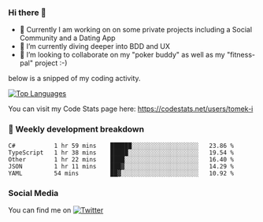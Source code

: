 ### Hi there 👋


- 🔭 Currently I am working on on some private projects including a Social Community and a Dating App
- 🌱 I’m currently diving deeper into BDD and UX
- 👯 I’m looking to collaborate on my "poker buddy" as well as my "fitness-pal" project :-)

below is a snipped of my coding activity.
<!--
**tomek-i/tomek-i** is a ✨ _special_ ✨ repository because its `README.md` (this file) appears on your GitHub profile.

Here are some ideas to get you started:

- 🔭 I’m currently working on ...
- 🌱 I’m currently learning ...
- 👯 I’m looking to collaborate on ...
- 🤔 I’m looking for help with ...
- 💬 Ask me about ...
- 📫 How to reach me: ...
- 😄 Pronouns: ...
- ⚡ Fun fact: ...
-->
[![Top Languages](https://github-readme-stats.vercel.app/api/top-langs/?username=tomek-i&layout=compact)](https://github.com/tomek-i)

You can visit my Code Stats page here: https://codestats.net/users/tomek-i

### 💬 Weekly development breakdown
<!--START_SECTION:waka-->
```text
C#           1 hr 59 mins    ██████░░░░░░░░░░░░░░░░░░░   23.86 % 
TypeScript   1 hr 38 mins    █████░░░░░░░░░░░░░░░░░░░░   19.54 % 
Other        1 hr 22 mins    ████░░░░░░░░░░░░░░░░░░░░░   16.40 % 
JSON         1 hr 11 mins    ███▓░░░░░░░░░░░░░░░░░░░░░   14.29 % 
YAML         54 mins         ██▓░░░░░░░░░░░░░░░░░░░░░░   10.92 % 
```
<!--END_SECTION:waka-->

<!-- Actual text -->

### Social Media
You can find me on [![Twitter][1.2]][1]

<!-- Icons -->

[1.2]: http://i.imgur.com/wWzX9uB.png 


<!-- Links to your social media accounts -->

[1]: https://twitter.com/tomek_i
